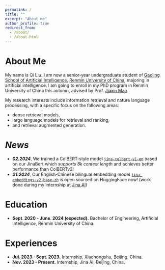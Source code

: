 ```yaml
---
permalink: /
title: ""
excerpt: "About me"
author_profile: true
redirect_from: 
  - /about/
  - /about.html
---
```


# About Me

My name is Qi Liu. I am now a senior-year undergraduate student of [Gaoling School of Artificial Intelligence](http://ai.ruc.edu.cn), [Renmin University of China](https://en.ruc.edu.cn), majoring in artificial intelligence. I am going to enroll in my PhD program in Renmin University of China this autumn, advised by Prof. [Jiaxin Mao](https://sites.google.com/site/maojiaxin/).

My research interests include information retrieval and nature language processing, with a specific focus on the following areas:

- dense retrieval models,
- large language models for retrieval and ranking,
- and retrieval augmented generation.

# *News*

- ***02.2024***, We trained a ColBERT-style model [`jina-colbert-v1-en`](https://huggingface.co/jinaai/jina-colbert-v1-en) based on our JinaBert which *supports 8k context length* and achieves better performance than ColBERTv2!
- ***01.2024***, Our English-Chinese bilingual embedding model [`jina-embeddings-v2-base-zh`](https://huggingface.co/jinaai/jina-embeddings-v2-base-zh) is open sourced on HuggingFace now! (work done during my internship at [Jina AI](https://jina.ai))

# Education

- **Sept. 2020 - June. 2024 (expected).** Bachelor of Engineering, Artificial Intelligence, Renmin University of China.

# Experiences

- **Jul. 2023 - Sept. 2023.** Internship, Xiaohongshu, Beijing, China.
- **Nov. 2023 - Present.** Internship, Jina AI, Beijing, China.
